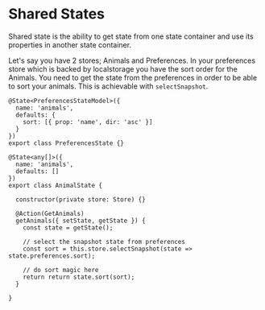 # Shared States
Shared state is the ability to get state from one state container and use its properties
in another state container.

Let's say you have 2 stores; Animals and Preferences. In your preferences store which is backed
by localstorage you have the sort order for the Animals. You need to get the state from the
preferences in order to be able to sort your animals. This is achievable with `selectSnapshot`.

```TS
@State<PreferencesStateModel>({
  name: 'animals',
  defaults: {
    sort: [{ prop: 'name', dir: 'asc' }]
  }
})
export class PreferencesState {}

@State<any[]>({
  name: 'animals',
  defaults: []
})
export class AnimalState {

  constructor(private store: Store) {}

  @Action(GetAnimals)
  getAnimals({ setState, getState }) {
    const state = getState();

    // select the snapshot state from preferences
    const sort = this.store.selectSnapshot(state => state.preferences.sort);

    // do sort magic here
    return return state.sort(sort);
  }

}
```
